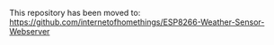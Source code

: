 This repository has been moved to:<br>
https://github.com/internetofhomethings/ESP8266-Weather-Sensor-Webserver
